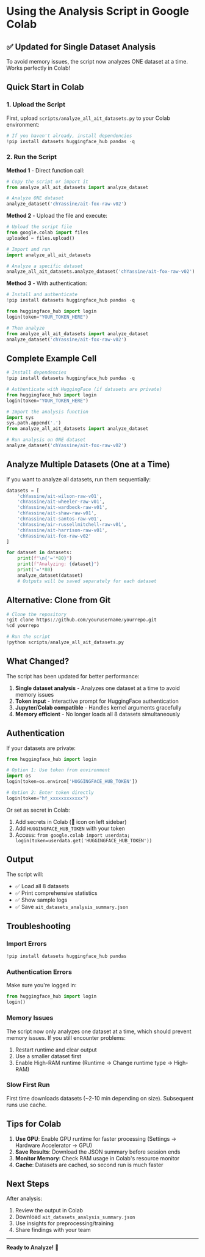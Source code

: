 # Using the Analysis Script in Google Colab

## ✅ Updated for Single Dataset Analysis

To avoid memory issues, the script now analyzes ONE dataset at a time. Works perfectly in Colab!

## Quick Start in Colab

### 1. Upload the Script

First, upload `scripts/analyze_all_ait_datasets.py` to your Colab environment:

```python
# If you haven't already, install dependencies
!pip install datasets huggingface_hub pandas -q
```

### 2. Run the Script

**Method 1** - Direct function call:

```python
# Copy the script or import it
from analyze_all_ait_datasets import analyze_dataset

# Analyze ONE dataset
analyze_dataset('chYassine/ait-fox-raw-v02')
```

**Method 2** - Upload the file and execute:

```python
# Upload the script file
from google.colab import files
uploaded = files.upload()

# Import and run
import analyze_all_ait_datasets

# Analyze a specific dataset
analyze_all_ait_datasets.analyze_dataset('chYassine/ait-fox-raw-v02')
```

**Method 3** - With authentication:

```python
# Install and authenticate
!pip install datasets huggingface_hub pandas -q

from huggingface_hub import login
login(token="YOUR_TOKEN_HERE")

# Then analyze
from analyze_all_ait_datasets import analyze_dataset
analyze_dataset('chYassine/ait-fox-raw-v02')
```

## Complete Example Cell

```python
# Install dependencies
!pip install datasets huggingface_hub pandas -q

# Authenticate with HuggingFace (if datasets are private)
from huggingface_hub import login
login(token="YOUR_TOKEN_HERE")

# Import the analysis function
import sys
sys.path.append('.')
from analyze_all_ait_datasets import analyze_dataset

# Run analysis on ONE dataset
analyze_dataset('chYassine/ait-fox-raw-v02')
```

## Analyze Multiple Datasets (One at a Time)

If you want to analyze all datasets, run them sequentially:

```python
datasets = [
    'chYassine/ait-wilson-raw-v01',
    'chYassine/ait-wheeler-raw-v01',
    'chYassine/ait-wardbeck-raw-v01',
    'chYassine/ait-shaw-raw-v01',
    'chYassine/ait-santos-raw-v01',
    'chYassine/air-russellmitchell-raw-v01',
    'chYassine/ait-harrison-raw-v01',
    'chYassine/ait-fox-raw-v02'
]

for dataset in datasets:
    print(f"\n{'='*80}")
    print(f"Analyzing: {dataset}")
    print('='*80)
    analyze_dataset(dataset)
    # Outputs will be saved separately for each dataset
```

## Alternative: Clone from Git

```python
# Clone the repository
!git clone https://github.com/yourusername/yourrepo.git
%cd yourrepo

# Run the script
!python scripts/analyze_all_ait_datasets.py
```

## What Changed?

The script has been updated for better performance:

1. **Single dataset analysis** - Analyzes one dataset at a time to avoid memory issues
2. **Token input** - Interactive prompt for HuggingFace authentication
3. **Jupyter/Colab compatible** - Handles kernel arguments gracefully
4. **Memory efficient** - No longer loads all 8 datasets simultaneously

## Authentication

If your datasets are private:

```python
from huggingface_hub import login

# Option 1: Use token from environment
import os
login(token=os.environ['HUGGINGFACE_HUB_TOKEN'])

# Option 2: Enter token directly
login(token="hf_xxxxxxxxxxxx")
```

Or set as secret in Colab:
1. Add secrets in Colab (🔑 icon on left sidebar)
2. Add `HUGGINGFACE_HUB_TOKEN` with your token
3. Access: `from google.colab import userdata; login(token=userdata.get('HUGGINGFACE_HUB_TOKEN'))`

## Output

The script will:
- ✅ Load all 8 datasets
- ✅ Print comprehensive statistics
- ✅ Show sample logs
- ✅ Save `ait_datasets_analysis_summary.json`

## Troubleshooting

### Import Errors

```python
!pip install datasets huggingface_hub pandas
```

### Authentication Errors

Make sure you're logged in:
```python
from huggingface_hub import login
login()
```

### Memory Issues

The script now only analyzes one dataset at a time, which should prevent memory issues. If you still encounter problems:

1. Restart runtime and clear output
2. Use a smaller dataset first
3. Enable High-RAM runtime (Runtime → Change runtime type → High-RAM)

### Slow First Run

First time downloads datasets (~2-10 min depending on size). Subsequent runs use cache.

## Tips for Colab

1. **Use GPU**: Enable GPU runtime for faster processing (Settings → Hardware Accelerator → GPU)
2. **Save Results**: Download the JSON summary before session ends
3. **Monitor Memory**: Check RAM usage in Colab's resource monitor
4. **Cache**: Datasets are cached, so second run is much faster

## Next Steps

After analysis:
1. Review the output in Colab
2. Download `ait_datasets_analysis_summary.json`
3. Use insights for preprocessing/training
4. Share findings with your team

---

**Ready to Analyze!** 🚀

